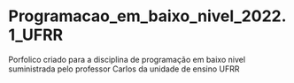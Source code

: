 # Programacao_em_baixo_nivel_2022.1_UFRR
Porfolico criado para a disciplina de programação em baixo nivel suministrada pelo professor Carlos da unidade de ensino UFRR
